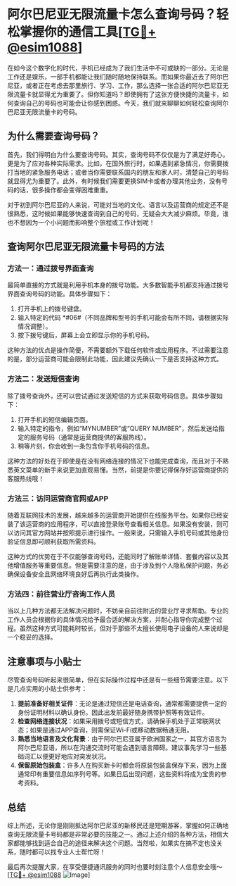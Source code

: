 # 阿尔巴尼亚无限流量卡怎么查询号码？轻松掌握你的通信工具[[TG💪+ @esim1088](https://t.me/s/esim1088)]

在如今这个数字化的时代，手机已经成为了我们生活中不可或缺的一部分。无论是工作还是娱乐，一部手机都能让我们随时随地保持联系。而如果你最近去了阿尔巴尼亚，或者正在考虑去那里旅行、学习、工作，那么选择一张合适的阿尔巴尼亚无限流量卡就显得尤为重要了。但你知道吗？即使拥有了这张方便快捷的流量卡，如何查询自己的号码也可能会让你感到困惑。今天，我们就来聊聊如何轻松查询阿尔巴尼亚无限流量卡的号码。

## 为什么需要查询号码？

首先，我们得明白为什么要查询号码。其实，查询号码不仅仅是为了满足好奇心，更是为了应对各种实际需求。比如，在国外旅行时，如果遇到紧急情况，你需要拨打当地的紧急服务电话；或者当你需要联系国内的朋友和家人时，清楚自己的号码就显得尤为重要了。此外，有时候我们需要更换SIM卡或者办理其他业务，没有号码的话，很多操作都会变得困难重重。

对于初到阿尔巴尼亚的人来说，可能对当地的文化、语言以及运营商的规定还不是很熟悉，这时候如果能够快速查询到自己的号码，无疑会大大减少麻烦。毕竟，谁也不想因为一个小问题而影响整个旅程或工作计划呢！

## 查询阿尔巴尼亚无限流量卡号码的方法

### 方法一：通过拨号界面查询

最简单直接的方式就是利用手机本身的拨号功能。大多数智能手机都支持通过拨号界面查询号码的功能。具体步骤如下：

1. 打开手机上的拨号键盘。
2. 输入特定的代码 *#06#（不同品牌和型号的手机可能会有所不同，请根据实际情况调整）。
3. 按下拨号键后，屏幕上会立即显示你的手机号码。

这种方法的优点是操作简便，不需要额外下载任何软件或应用程序。不过需要注意的是，部分运营商可能会限制此功能，因此建议先确认一下是否支持这种方式。

### 方法二：发送短信查询

除了拨号查询外，还可以尝试通过发送短信的方式来获取号码信息。具体步骤如下：

1. 打开手机的短信编辑页面。
2. 输入特定的指令，例如“MYNUMBER”或“QUERY NUMBER”，然后发送给指定的服务号码（通常是运营商提供的客服热线）。
3. 稍等片刻，你会收到一条包含你手机号码的信息。

这种方法的好处在于即使是在没有网络连接的情况下也能完成查询，而且对于不熟悉英文菜单的新手来说更加直观易懂。当然，前提是你要记得保存好运营商提供的客服热线哦！

### 方法三：访问运营商官网或APP

随着互联网技术的发展，越来越多的运营商开始提供在线服务平台。如果你已经安装了该运营商的应用程序，可以直接登录账号查看相关信息。如果没有安装，则可以访问其官方网站并按照提示进行操作。一般来说，只需输入手机号码或其他身份验证信息即可顺利获取所需资料。

这种方式的优势在于不仅能够查询号码，还能同时了解账单详情、套餐内容以及其他增值服务等重要信息。但是需要注意的是，由于涉及到个人隐私保护问题，务必确保设备安全且网络环境良好后再执行此类操作。

### 方法四：前往营业厅咨询工作人员

当以上几种方法都无法解决问题时，不妨亲自前往附近的营业厅寻求帮助。专业的工作人员会根据你的具体情况给予最合适的解决方案，并耐心指导你完成整个过程。虽然这种方式可能耗时较长，但对于那些不太擅长使用电子设备的人来说却是一个稳妥的选择。

## 注意事项与小贴士

尽管查询号码听起来很简单，但在实际操作过程中还是有一些细节需要注意。以下是几点实用的小贴士供参考：

1. **提前准备好相关证件**：无论是通过短信还是电话查询，通常都需要提供一定的身份证明材料以确认身份。因此出发前最好随身携带护照等有效证件。
2. **检查网络连接状况**：如果采用拨号或短信方式，请确保手机处于正常联网状态；如果是通过APP查询，则需保证Wi-Fi或移动数据畅通无阻。
3. **熟悉当地语言及文化背景**：由于阿尔巴尼亚属于欧洲国家之一，其官方语言为阿尔巴尼亚语，所以在沟通交流时可能会遇到语言障碍。建议事先学习一些基础词汇以便更好地应对突发状况。
4. **保留原始包装盒**：许多人在购买新卡时都会将原装包装盒保存下来，因为上面通常印有重要信息如序列号等。如果日后出现问题，这些资料将成为宝贵的参考资料。

## 总结

综上所述，无论你是刚刚抵达阿尔巴尼亚的新移民还是短期游客，掌握如何正确地查询无限流量卡号码都是非常必要的技能之一。通过上述介绍的各种方法，相信大家都能够找到适合自己的途径来解决这个问题。当然啦，如果实在搞不定也没关系，随时都可以找专业人士帮忙呀！

最后再次提醒大家，在享受便捷通讯服务的同时也要时刻注意个人信息安全哦～[[TG💪+ @esim1088](https://t.me/s/esim1088) ![Image](https://i.postimg.cc/4NQfJmqS/Snipaste-2025-05-13-00-14-12.png)]